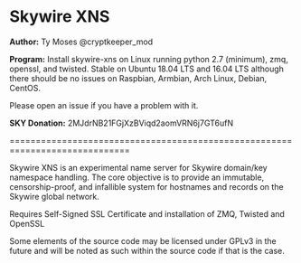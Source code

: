 # Skywire XNS
**Author:** Ty Moses @cryptkeeper_mod

**Program:**
Install skywire-xns on Linux running python 2.7 (minimum), zmq, openssl, 
and twisted. Stable on Ubuntu 18.04 LTS and 16.04 LTS 
although there should be no issues on Raspbian, Armbian, 
Arch Linux, Debian, CentOS. 

Please open an issue if you have a problem with it.

**SKY Donation:** 2MJdrNB21FGjXzBViqd2aomVRN6j7GT6ufN

=============================================================================


Skywire XNS is an experimental name server for Skywire domain/key namespace handling.
The core objective is to provide an immutable, censorship-proof, and infallible
system for hostnames and records on the Skywire global network.

Requires Self-Signed SSL Certificate and installation of ZMQ, Twisted and OpenSSL


Some elements of the source code may be licensed under
GPLv3 in the future and will be noted as such within 
the source code if that is the case.

